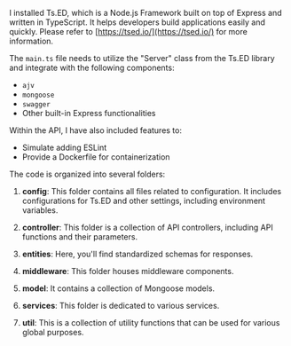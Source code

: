 I installed Ts.ED, which is a Node.js Framework built on top of Express and written in TypeScript. It helps developers build applications easily and quickly. Please refer to [https://tsed.io/](https://tsed.io/) for more information.

The `main.ts` file needs to utilize the "Server" class from the Ts.ED library and integrate with the following components:
- `ajv`
- `mongoose`
- `swagger`
- Other built-in Express functionalities

Within the API, I have also included features to:
- Simulate adding ESLint
- Provide a Dockerfile for containerization

The code is organized into several folders:

1. **config**: This folder contains all files related to configuration. It includes configurations for Ts.ED and other settings, including environment variables.

2. **controller**: This folder is a collection of API controllers, including API functions and their parameters.

3. **entities**: Here, you'll find standardized schemas for responses.

4. **middleware**: This folder houses middleware components.

5. **model**: It contains a collection of Mongoose models.

6. **services**: This folder is dedicated to various services.

7. **util**: This is a collection of utility functions that can be used for various global purposes.